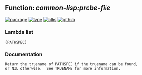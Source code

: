 ## Function: ***common-lisp:probe-file***
[![package](https://img.shields.io/badge/Package-COMMON--LISP-5f9ea0.svg?style=social&colorA=999999)](../) [![type](https://img.shields.io/badge/Type-Function-5f9ea0.svg?style=social&colorA=999999)](../#function) [![clhs](https://img.shields.io/badge/CLHS-PROBE--FILE-5f9ea0.svg?style=social&colorA=999999)](http://www.lispworks.com/documentation/HyperSpec/Body/f_probe_.htm) [![github](https://img.shields.io/badge/GitHub-View_the_source-5f9ea0.svg?style=social&colorA=999999&logo=github)](https://github.com/sbcl/sbcl/blob/master/src/code/filesys.lisp/) 
### Lambda list
```
(PATHSPEC)
```
### Documentation
```
Return the truename of PATHSPEC if the truename can be found,
or NIL otherwise.  See TRUENAME for more information.
```

